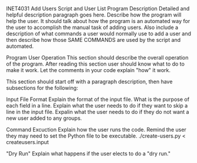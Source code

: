 INET4031 Add Users Script and User List
Program Description
Detailed and helpful description paragraph goes here. Describe how the program will help the user. It should talk about how the program is an automated way for the user to accomplish the manual task of adding users. Also include a description of what commands a user would normally use to add a user and then describe how those SAME COMMANDS are used by the script and automated.

Program User Operation
This section should describe the overall operation of the program. After reading this section user should know what to do to make it work. Let the comments in your code explain "how" it work.

This section should start off with a paragraph description, then have subsections for the following:

Input File Format
Explain the format of the input file. What is the purpose of each field in a line. Explain what the user needs to do if they want to skip a line in the input file. Expalin what the user needs to do if they do not want a new user added to any groups.

Command Excuction
Explain how the user runs the code. Remind the user they may need to set the Python file to be executable. ./create-users.py < createusers.input

"Dry Run"
Explain what happens if the user elects to do a "dry run."
